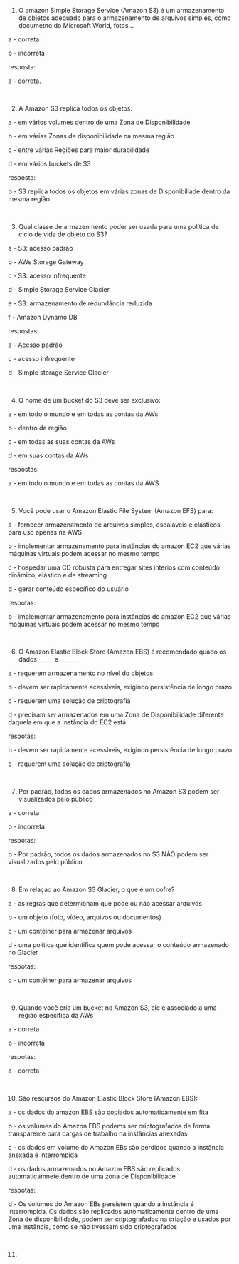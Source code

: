 1. O amazon Simple Storage Service (Amazon S3) é um armazenamento de objetos adequado para o armazenamento de arquivos simples, como documetno do Microsoft World, fotos...

a - correta

b - incorreta

resposta:

a - correta.

&nbsp;

2. A Amazon S3 replica todos os objetos:

a - em vários volumes dentro  de uma Zona de Disponibilidade

b - em várias Zonas de disponibilidade na mesma região

c - entre várias Regiões para maior durabilidade

d - em vários buckets de S3

resposta:

b - S3 replica todos os objetos em várias zonas de Disponibiliade dentro da mesma região

&nbsp;

3. Qual classe de armazenmento poder ser usada para uma política de ciclo de vida de objeto do S3?

a - S3: acesso padrão

b - AWs Storage Gateway

c - S3: acesso infrequente

d - Simple Storage Service Glacier

e - S3: armazenamento de redundância reduzida

f - Amazon Dynamo DB

respostas:

a - Acesso padrão

c - acesso infrequente

d - Simple storage Service Glacier

&nbsp;

4. O nome de um bucket do S3 deve ser exclusivo:

a - em todo o mundo e em todas as contas da AWs

b - dentro da região

c - em todas as suas contas da AWs

d - em suas contas da AWs

respostas:

a - em todo o  mundo e em todas as contas da AWS

&nbsp;

5. Você pode usar o Amazon Elastic File System (Amazon EFS) para:

a - fornecer armazenamento de arquivos simples, escaláveis e elásticos para uso apenas na AWS

b - implementar armazenamento para instâncias do amazon EC2 que várias máquinas virtuais podem acessar no mesmo tempo

c - hospedar uma CD robusta para entregar sites interios com conteúdo dinâmico, elástico e de streaming

d - gerar conteúdo específico do usuário

respotas:

b - implementar armazenamento para instâncias do amazon EC2 que várias máquinas virtuais podem acessar no mesmo tempo

&nbsp;

6. O Amazon Elastic Block Store (Amazon EBS) é recomendado quado os dados _____ e ______:

a - requerem armazenamento no nível do objetos

b - devem ser rapidamente acessíveis, exigindo persistência de longo prazo

c - requerem uma solução de criptografia

d - precisam ser armazenados em uma Zona de Disponibilidade diferente daquela em que a instância do EC2 está

respotas:

b - devem ser rapidamente acessíveis, exigindo persistência de longo prazo

c - requerem uma solução de criptografia

&nbsp;

7. Por padrão, todos os dados armazenados no Amazon S3 podem ser visualizados pelo público

a - correta

b - incorreta

respotas: 

b - Por padrão, todos os dados armazenados no S3 NÃO podem ser visualizados pelo público

&nbsp;

8. Em relaçao ao Amazon S3 Glacier, o que é um cofre?

a - as regras que determionam que pode ou não acessar arquivos

b - um objeto (foto, vídeo, arquivos ou documentos)

c - um contêiner para armazenar arquivos

d - uma política que identifica quem pode acessar o conteúdo armazenado no Glacier

respotas:

c - um contêiner para armazenar arquivos

&nbsp;

9. Quando você cria um bucket no Amazon S3, ele é associado a uma região específica da AWs

a - correta

b - incorreta

respotas:

a - correta

&nbsp;

10. São rescursos do Amazon Elastic Block Store (Amazon EBS):

a - os dados do amazon EBS são copiados automaticamente em fita

b - os volumes do Amazon EBS podems ser criptografados de forma transparente para cargas de trabalho na instâncias anexadas

c - os dados em volume do Amazon EBs são perdidos quando a instância anexada é interrompida

d - os dados armazenados no Amazon EBS são replicados automaticamnete dentro de uma zona de Disponibilidade

respotas:

d - Os volumes do Amazon EBs persistem quando a instãncia é interrompida. Os dados são replicados automaticamente dentro de uma Zona de disponibilidade, podem ser criptografados na criação e usados por uma instância, como se não tivessem sido criptografados

&nbsp;

11. 
